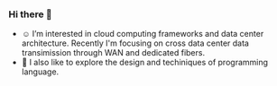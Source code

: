 ### Hi there 👋

<!--
**Pavinberg/Pavinberg** is a ✨ _special_ ✨ repository because its `README.md` (this file) appears on your GitHub profile.

Here are some ideas to get you started:

- 🔭 I’m currently working on ...
- 🌱 I’m currently learning ...
- 👯 I’m looking to collaborate on ...
- 🤔 I’m looking for help with ...
- 💬 Ask me about ...
- 📫 How to reach me: ...
- 😄 Pronouns: ...
- ⚡ Fun fact: ...
-->

- ☺️ I’m interested in cloud computing frameworks and data center architecture. Recently I'm focusing on cross data center data transimission through WAN and dedicated fibers.
- 🤗 I also like to explore the design and techiniques of programming language.

